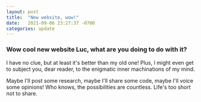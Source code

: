 ```yaml
---
layout: post
title:  "New website, wow!"
date:   2021-09-06 23:27:37 -0700
categories: update
---
```


### Wow cool new website Luc, what are you doing to do with it?
I have no clue, but at least it's better than my old one!  Plus, I might even get to subject you, dear reader, to the enigmatic inner machinations of my mind.

Maybe I'll post some research, maybe I'll share some code, maybe I'll voice some opinions!  Who knows, the possibilities are countless.  Life's too short not to share.
